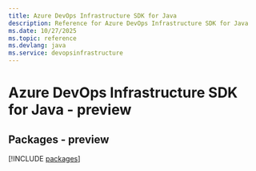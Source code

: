 ```yaml
---
title: Azure DevOps Infrastructure SDK for Java
description: Reference for Azure DevOps Infrastructure SDK for Java
ms.date: 10/27/2025
ms.topic: reference
ms.devlang: java
ms.service: devopsinfrastructure
---
```

# Azure DevOps Infrastructure SDK for Java - preview
## Packages - preview
[!INCLUDE [packages](devops-infrastructure-index.md)]